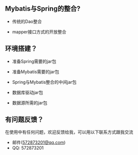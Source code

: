 ## Mybatis与Spring的整合?

- 传统的Dao整合

- mapper接口方式的开放整合


## 环境搭建？

- 准备Spring需要的jar包

- 准备Mybatis需要的jar包

- Spring与Mybatis整合的中间jar包

- 数据库驱动jar包

- 数据源所需的jar包


## 有问题反馈？

在使用中有任何问题，欢迎反馈给我，可以用以下联系方式跟我交流

* 邮件(572873201@qq.com)
* QQ: 572873201


